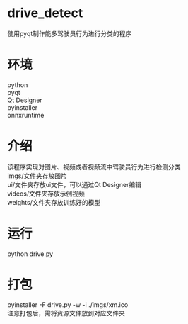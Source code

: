 # drive_detect
使用pyqt制作能多驾驶员行为进行分类的程序
# 环境
python   
pyqt   
Qt Designer  
pyinstaller  
onnxruntime
# 介绍
该程序实现对图片、视频或者视频流中驾驶员行为进行检测分类   
imgs/文件夹存放图片  
ui/文件夹存放ui文件，可以通过Qt Designer编辑  
videos/文件夹存放示例视频  
weights/文件夹存放训练好的模型  
# 运行
python drive.py
# 打包
pyinstaller -F drive.py  -w -i ./imgs/xm.ico  
注意打包后，需将资源文件放到对应文件夹  
